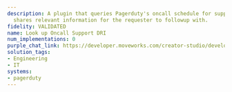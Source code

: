 ```yaml
---
description: A plugin that queries Pagerduty's oncall schedule for support DRI, and
  shares relevant information for the requester to followup with.
fidelity: VALIDATED
name: Look up Oncall Support DRI
num_implementations: 0
purple_chat_link: https://developer.moveworks.com/creator-studio/developer-tools/purple-chat-builder/?workspace=%7B%22title%22%3A%22My+Workspace%22%2C%22mocks%22%3A%5B%7B%22id%22%3A1636%2C%22title%22%3A%22Mock+1%22%2C%22transcript%22%3A%7B%22settings%22%3A%7B%22colorStyle%22%3A%22LIGHT%22%2C%22startTime%22%3A%2211%3A43+AM%22%2C%22defaultPerson%22%3A%22GWEN%22%2C%22editable%22%3Atrue%2C%22botName%22%3A%22%22%2C%22botImageUrl%22%3A%22%22%7D%2C%22messages%22%3A%5B%7B%22from%22%3A%22USER%22%2C%22text%22%3A%22Who%27s+the+oncall+engineer+for+the+current+outage%3F%22%7D%2C%7B%22from%22%3A%22ANNOTATION%22%2C%22text%22%3A%22Trigger%3A+User+requires+support+for+an+engineering+outage%5Cn1.+Query+PagerDuty+for+oncall+engineer+details%5Cn2.+Return+oncall+engineer%2C+support+group%2C+and+other+relevant+details.%22%7D%2C%7B%22from%22%3A%22BOT%22%2C%22text%22%3A%22%F0%9F%91%8D+I+found+the+oncall+details+for+you.+Please+see+below+for+the+information%3A%22%2C%22cards%22%3A%5B%7B%22text%22%3A%22%3Cb%3EOncall+Engineer%3A%3C%2Fb%3E+Alex+Johnson+%3Cbr%3E%3Cb%3ESupport+Group%3A%3C%2Fb%3E+Infrastructure+Team%3Cbr%3E%3Cb%3EEmail%3A%3C%2Fb%3E+%3Ca+href%3D%27mailto%3Aalex.johnson%40example.com%27%3Ealex.johnson%40example.com%3C%2Fa%3E%3Cbr%3E%3Cb%3EPhone%3A%3C%2Fb%3E+%2B123456789%22%7D%2C%7B%22title%22%3A%22Need+further+assistance%3F%22%2C%22buttons%22%3A%5B%7B%22style%22%3A%22PRIMARY%22%2C%22text%22%3A%22Email+Alex%22%7D%2C%7B%22text%22%3A%22Message+Alex%22%7D%5D%7D%5D%7D%5D%7D%7D%5D%2C%22botSettings%22%3A%7B%22name%22%3A%22%22%2C%22imageUrl%22%3A%22%22%7D%7D
solution_tags:
- Engineering
- IT
systems:
- pagerduty
---
```

